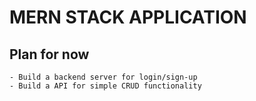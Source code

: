 # MERN STACK APPLICATION

## Plan for now

    - Build a backend server for login/sign-up
    - Build a API for simple CRUD functionality
